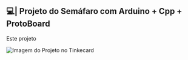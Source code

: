 ## 💻| Projeto do Semáfaro com Arduino + Cpp + ProtoBoard

  Este projeto

![Imagem do Projeto no Tinkecard](https://github.com/user-attachments/assets/49206bc0-7cde-4ada-b7f5-ab6e50eed3be)
